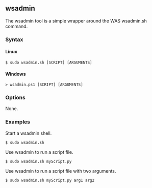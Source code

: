 ## wsadmin

The wsadmin tool is a simple wrapper around the WAS wsadmin.sh command.

### Syntax

#### Linux

```Shell
$ sudo wsadmin.sh [SCRIPT] [ARGUMENTS]
```

#### Windows

```Shell
> wsadmin.ps1 [SCRIPT] [ARGUMENTS]
```

### Options

None.

### Examples

Start a wsadmin shell.

```Shell
$ sudo wsadmin.sh
```

Use wsadmin to run a script file.

```Shell
$ sudo wsadmin.sh myScript.py
```

Use wsadmin to run a script file with two arguments.

```Shell
$ sudo wsadmin.sh myScript.py arg1 arg2
```